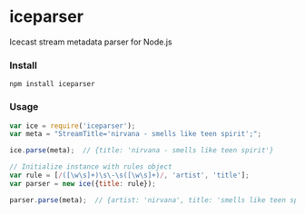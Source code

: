 iceparser
=========

Icecast stream metadata parser for Node.js


### Install

```shell
npm install iceparser
```


### Usage

```js
var ice = require('iceparser');
var meta = "StreamTitle='nirvana - smells like teen spirit';";

ice.parse(meta);  // {title: 'nirvana - smells like teen spirit'}

// Initialize instance with rules object
var rule = [/([\w\s]+)\s\-\s([\w\s]+)/, 'artist', 'title'];
var parser = new ice({title: rule});

parser.parse(meta);  // {artist: 'nirvana', title: 'smells like teen spirit'}
```